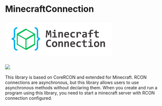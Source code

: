 # MinecraftConnection
<div>
<img src="./logo.png" width="350" hspace="0" vspace="10">
 </div>

![](https://img.shields.io/badge/Minecraft%20Version-1.13_~1.16.3-brightgreen)
 
This library is based on CoreRCON and extended for Minecraft. RCON connections are asynchronous, but this library allows users to use asynchronous methods without declaring them. When you create and run a program using this library, you need to start a minecraft server with RCON connection configured.